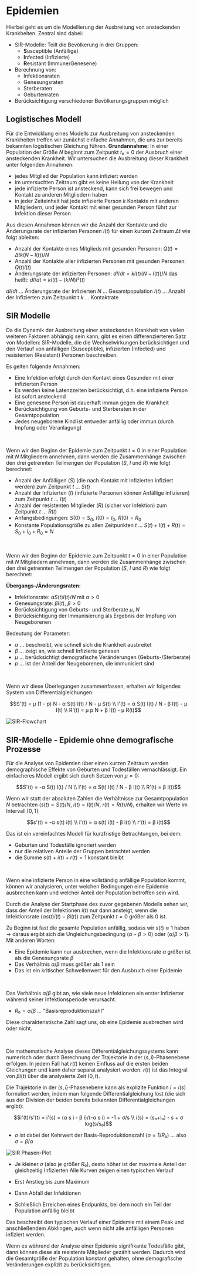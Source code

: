 # Epidemien

Hierbei geht es um die Modellierung der Ausbreitung von ansteckenden Krankheiten.
Zentral sind dabei:
- SIR-Modelle: Teilt die Bevölkerung in drei Gruppen:
    - **S**usceptible (Anfällige)
    - **I**nfected (Infizierte)
    - **R**esistant (Immune/Genesene)
- Berechnung von:
    - Infektionsraten
    - Genesungsraten
    - Sterberaten
    - Geburtenraten
- Berücksichtigung verschiedener Bevölkerungsgruppen möglich

## Logistisches Modell
Für die Entwicklung eines Modells zur Ausbreitung von ansteckenden Krankheiten treffen wir zunächst einfache Annahmen, die uns zur bereits bekannten logistischen Gleichung führen.
**Grundannahme:** In einer Population der Größe $N$ beginnt zum Zeitpunkt $t₀ = 0$ der Ausbruch einer ansteckenden Krankheit. Wir untersuchen die Ausbreitung dieser Krankheit unter folgenden Annahmen:
- jedes Mitglied der Population kann infiziert werden
- im untersuchten Zeitraum gibt es keine Heilung von der Krankheit
- jede infizierte Person ist ansteckend, kann sich frei bewegen und Kontakt zu anderen Mitgliedern haben
- in jeder Zeiteinheit hat jede infizierte Person $k$ Kontakte mit anderen Mitgliedern, und jeder Kontakt mit einer gesunden Person führt zur Infektion dieser Person

Aus diesen Annahmen können wir die Anzahl der Kontakte und die Änderungsrate der infizierten Personen $I(t)$ für einen kurzen Zeitraum $Δt$ wie folgt ableiten:
- Anzahl der Kontakte eines Mitglieds mit gesunden Personen: $Q(t) = Δt k (N-I(t))/N$
- Anzahl der Kontakte aller infizierten Personen mit gesunden Personen: $Q(t) I(t)$
- Änderungsrate der infizierten Personen: $dI/dt = k I(t) (N - I(t))/N$
das heißt: $dI/dt = k I(t) - (k/N) I²(t)$

$dI/dt$ ...  Änderungsrate der Infizierten
$N$ ... Gesamtpopulation
$I(t)$ ... Anzahl der Infizierten zum Zeitpunkt t
$k$ ... Kontaktrate

## SIR Modelle

Da die Dynamik der Ausbreitung einer ansteckenden Krankheit von vielen weiteren Faktoren abhängig sein kann, gibt es einen differenzierteren Satz von Modellen: SIR-Modelle, die die Wechselwirkungen berücksichtigen und den Verlauf von anfälligen (Susceptible), infizierten (Infected) und resistenten (Resistant) Personen beschreiben.

Es gelten folgende Annahmen:
- Eine Infektion erfolgt durch den Kontakt eines Gesunden mit einer infizierten Person
- Es werden keine Latenzzeiten berücksichtigt, d.h. eine infizierte Person ist sofort ansteckend
- Eine genesene Person ist dauerhaft immun gegen die Krankheit
- Berücksichtigung von Geburts- und Sterberaten in der Gesamtpopulation
- Jedes neugeborene Kind ist entweder anfällig oder immun (durch Impfung oder Veranlagung)

<br>

Wenn wir den Beginn der Epidemie zum Zeitpunkt $t = 0$ in einer Population mit $N$ Mitgliedern annehmen, dann werden die Zusammenhänge zwischen den drei getrennten Teilmengen der Population ($S$, $I$ und $R$) wie folgt berechnet:
- Anzahl der Anfälligen ($S$) (die nach Kontakt mit Infizierten infiziert werden) zum Zeitpunkt $t$ ... $S(t)$
- Anzahl der Infizierten ($I$) (infizierte Personen können Anfällige infizieren) zum Zeitpunkt $t$ ... $I(t)$
- Anzahl der resistenten Mitglieder ($R$) (sicher vor Infektion) zum Zeitpunkt $t$ ... $R(t)$
- Anfangsbedingungen: $S(0) = S_0$, $I(0) = I_0$, $R(0) = R_0$
- Konstante Populationsgröße zu allen Zeitpunkten $t$ ... $S(t) + I(t) + R(t) = S_0 + I_0 + R_0 = N$

<br>

Wenn wir den Beginn der Epidemie zum Zeitpunkt $t = 0$ in einer Population mit $N$ Mitgliedern annehmen, dann werden die Zusammenhänge zwischen den drei getrennten Teilmengen der Population ($S$, $I$ und $R$) wie folgt berechnet:

**Übergangs-/Änderungsraten:**
- Infektionsrate: $α S(t) I(t) / N$ mit $α>0$
- Genesungsrate: $β I(t)$, $β>0$
- Berücksichtigung von Geburts- und Sterberate $μ, \ N$
- Berücksichtigung der Immunisierung als Ergebnis der Impfung von Neugeborenen

Bedeutung der Parameter:
- $α$ ... beschreibt, wie schnell sich die Krankheit ausbreitet
- $β$ ... zeigt an, wie schnell Infizierte genesen
- $μ$ ... berücksichtigt demografische Veränderungen (Geburts-/Sterberate)
- $p$ ... ist der Anteil der Neugeborenen, die immunisiert sind 
<br>

Wenn wir diese Überlegungen zusammenfassen, erhalten wir folgendes System von Differentialgleichungen:

```math
S'(t) = μ (1 - p) N - α S(t) I(t) / N - μ S(t) \\
I'(t) = α S(t) I(t) / N - β I(t) - μ I(t) \\
R'(t) = μ p N + β I(t) - μ R(t)
```

![SIR-Flowchart](img/SIRFlowchart.png)

## SIR-Modelle - Epidemie ohne demografische Prozesse

Für die Analyse von Epidemien über einen kurzen Zeitraum werden demographische Effekte von Geburten und Todesfällen vernachlässigt.
Ein einfacheres Modell ergibt sich durch Setzen von $μ = 0$:
```math
S'(t) = -α S(t) I(t) / N \\
I'(t) = α S(t) I(t) / N - β I(t) \\
R'(t) = β I(t)
```

Wenn wir statt der absoluten Zahlen die Verhältnisse zur Gesamtpopulation $N$ betrachten ($s(t) = S(t)/N, \ i(t) = I(t)/N, \ r(t) = R(t)/N$), erhalten wir Werte im Intervall $[0,1]$:
```math
s'(t) = -α s(t) i(t) \\
i'(t) = α s(t) i(t) - β i(t) \\
r'(t) = β i(t)
```
Das ist ein vereinfachtes Modell für kurzfristige Betrachtungen, bei dem:
- Geburten und Todesfälle ignoriert werden
- nur die relativen Anteile der Gruppen betrachtet werden
- die Summe $s(t) + i(t) + r(t) = 1$ konstant bleibt

<br>

Wenn eine infizierte Person in eine vollständig anfällige Population kommt, können wir analysieren, unter welchen Bedingungen eine Epidemie ausbrechen kann und welcher Anteil der Population betroffen sein wird.

Durch die Analyse der Startphase des zuvor gegebenen Modells sehen wir, dass der Anteil der Infektionen $i(t)$ nur dann ansteigt, wenn die Infektionsrate $(α s(t) i(t) - β i(t))$ zum Zeitpunkt $t = 0$ größer als $0$ ist.

Zu Beginn ist fast die gesamte Population anfällig, sodass wir $s(t) ≈ 1$ haben → daraus ergibt sich die Ungleichungsbedingung $(α - β > 0)$ oder $(α/β > 1)$.
Mit anderen Worten:
- Eine Epidemie kann nur ausbrechen, wenn die Infektionsrate $α$ größer ist als die Genesungsrate $β$
- Das Verhältnis $α/β$ muss größer als $1$ sein
- Das ist ein kritischer Schwellenwert für den Ausbruch einer Epidemie

<br>

Das Verhältnis $α/β$ gibt an, wie viele neue Infektionen ein erster Infizierter während seiner Infektionsperiode verursacht.
- $R₀ = α/β$ ... "Basisreproduktionszahl"

Diese charakteristische Zahl sagt uns, ob eine Epidemie ausbrechen wird oder nicht.

<br>

Die mathematische Analyse dieses Differentialgleichungssystems kann numerisch oder durch Berechnung der Trajektorie in der $(s, i)$-Phasenebene erfolgen. In jedem Fall hat $r(t)$ keinen Einfluss auf die ersten beiden Gleichungen und kann daher separat analysiert werden.
$r(t)$ ist das Integral von $β i(t)$ über die analysierte Zeit $(0,t)$.

Die Trajektorie in der $(s,i)$-Phasenebene kann als explizite Funktion $i = i(s)$ formuliert werden, indem man folgende Differentialgleichung löst (die sich aus der Division der beiden bereits bekannten Differentialgleichungen ergibt):
```math
i'(t)/s'(t) = i'(s) = (α s i - β i)/(-α s i) = -1 + σ/s \\
i(s) = (s₀+i₀) - s + σ log(s/s₀)
```
- $σ$ ist dabei der Kehrwert der Basis-Reproduktionszahl $(σ = 1/R₀)$ ... also $σ = β/α$

![SIR Phasen-Plot](img/SIRPhasenPlot.png)

- Je kleiner $σ$ (also je größer $R₀$), desto höher ist der maximale Anteil der gleichzeitig Infizierten
Alle Kurven zeigen einen typischen Verlauf

- Erst Anstieg bis zum Maximum
- Dann Abfall der Infektionen
- Schließlich Erreichen eines Endpunkts, bei dem noch ein Teil der Population anfällig bleibt

Das beschreibt den typischen Verlauf einer Epidemie mit einem Peak und anschließendem Abklingen, auch wenn nicht alle anfälligen Personen infiziert werden.

Wenn es während der Analyse einer Epidemie signifikante Todesfälle gibt, dann können diese als resistente Mitglieder gezählt werden. Dadurch wird die Gesamtgröße der Population konstant gehalten, ohne demografische Veränderungen explizit zu berücksichtigen.